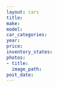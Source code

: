 ```yaml
---
layout: cars
title:
make:
model:
car_categories:
year:
price:
inventory_states:
photos:
- title:
  image_path:
post_date:
---
```

